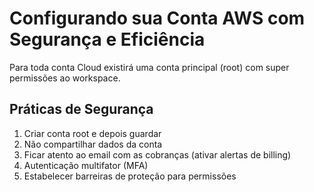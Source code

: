 # Configurando sua Conta AWS com Segurança e Eficiência
Para toda conta Cloud existirá uma conta principal (root) com super permissões ao workspace.

## Práticas de Segurança
1. Criar conta root e depois guardar
2. Não compartilhar dados da conta
3. Ficar atento ao email com as cobranças (ativar alertas de billing)
4. Autenticação multifator (MFA)
5. Estabelecer barreiras de proteção para permissões